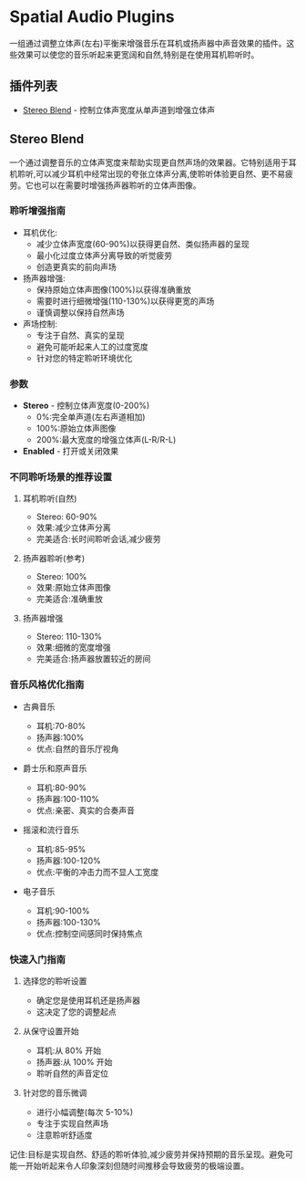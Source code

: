 # Spatial Audio Plugins

一组通过调整立体声(左右)平衡来增强音乐在耳机或扬声器中声音效果的插件。这些效果可以使您的音乐听起来更宽阔和自然,特别是在使用耳机聆听时。

## 插件列表

- [Stereo Blend](#stereo-blend) - 控制立体声宽度从单声道到增强立体声

## Stereo Blend

一个通过调整音乐的立体声宽度来帮助实现更自然声场的效果器。它特别适用于耳机聆听,可以减少耳机中经常出现的夸张立体声分离,使聆听体验更自然、更不易疲劳。它也可以在需要时增强扬声器聆听的立体声图像。

### 聆听增强指南
- 耳机优化:
  - 减少立体声宽度(60-90%)以获得更自然、类似扬声器的呈现
  - 最小化过度立体声分离导致的听觉疲劳
  - 创造更真实的前向声场
- 扬声器增强:
  - 保持原始立体声图像(100%)以获得准确重放
  - 需要时进行细微增强(110-130%)以获得更宽的声场
  - 谨慎调整以保持自然声场
- 声场控制:
  - 专注于自然、真实的呈现
  - 避免可能听起来人工的过度宽度
  - 针对您的特定聆听环境优化

### 参数
- **Stereo** - 控制立体声宽度(0-200%)
  - 0%:完全单声道(左右声道相加)
  - 100%:原始立体声图像
  - 200%:最大宽度的增强立体声(L-R/R-L)
- **Enabled** - 打开或关闭效果

### 不同聆听场景的推荐设置

1. 耳机聆听(自然)
   - Stereo: 60-90%
   - 效果:减少立体声分离
   - 完美适合:长时间聆听会话,减少疲劳

2. 扬声器聆听(参考)
   - Stereo: 100%
   - 效果:原始立体声图像
   - 完美适合:准确重放

3. 扬声器增强
   - Stereo: 110-130%
   - 效果:细微的宽度增强
   - 完美适合:扬声器放置较近的房间

### 音乐风格优化指南

- 古典音乐
  - 耳机:70-80%
  - 扬声器:100%
  - 优点:自然的音乐厅视角

- 爵士乐和原声音乐
  - 耳机:80-90%
  - 扬声器:100-110%
  - 优点:亲密、真实的合奏声音

- 摇滚和流行音乐
  - 耳机:85-95%
  - 扬声器:100-120%
  - 优点:平衡的冲击力而不显人工宽度

- 电子音乐
  - 耳机:90-100%
  - 扬声器:100-130%
  - 优点:控制空间感同时保持焦点

### 快速入门指南

1. 选择您的聆听设置
   - 确定您是使用耳机还是扬声器
   - 这决定了您的调整起点

2. 从保守设置开始
   - 耳机:从 80% 开始
   - 扬声器:从 100% 开始
   - 聆听自然的声音定位

3. 针对您的音乐微调
   - 进行小幅调整(每次 5-10%)
   - 专注于实现自然声场
   - 注意聆听舒适度

记住:目标是实现自然、舒适的聆听体验,减少疲劳并保持预期的音乐呈现。避免可能一开始听起来令人印象深刻但随时间推移会导致疲劳的极端设置。